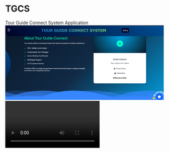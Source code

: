 # TGCS
Tour Guide Connect System Application
![mainpage](https://github.com/Madhavi175/TGCS/blob/main/Tourguidesystem.png)
![mainpage](https://github.com/Madhavi175/TGCS/blob/main/Screen%20Recording%202025-06-22%20155111.mp4)
